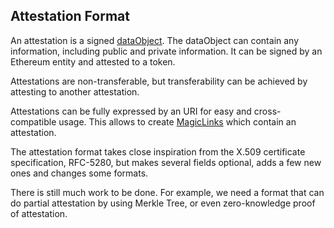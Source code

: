## Attestation Format

An attestation is a signed [dataObject](../DataObjects.dita). The dataObject can contain any information, including public and private information. It can be signed by an Ethereum entity and attested to a token.

Attestations are non-transferable, but transferability can be achieved by attesting to another attestation.

Attestations can be fully expressed by an URI for easy and cross-compatible usage. This allows to create [MagicLinks](../concept/MagicLink.md) which contain an attestation.

The attestation format takes close inspiration from the X.509 certificate specification, RFC-5280, but makes several fields optional, adds a few new ones and changes some formats.

There is still much work to be done. For example, we need a format that can do partial attestation by using Merkle Tree, or even zero-knowledge proof of attestation.

